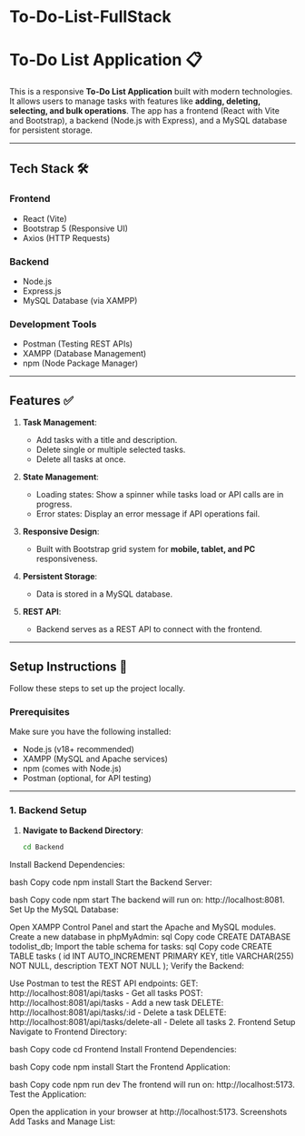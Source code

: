 # To-Do-List-FullStack


# To-Do List Application 📋

This is a responsive **To-Do List Application** built with modern technologies. It allows users to manage tasks with features like **adding, deleting, selecting, and bulk operations**. The app has a frontend (React with Vite and Bootstrap), a backend (Node.js with Express), and a MySQL database for persistent storage.

---

## **Tech Stack 🛠**

### **Frontend**
- React (Vite)
- Bootstrap 5 (Responsive UI)
- Axios (HTTP Requests)

### **Backend**
- Node.js
- Express.js
- MySQL Database (via XAMPP)

### **Development Tools**
- Postman (Testing REST APIs)
- XAMPP (Database Management)
- npm (Node Package Manager)

---

## **Features ✅**

1. **Task Management**:
   - Add tasks with a title and description.
   - Delete single or multiple selected tasks.
   - Delete all tasks at once.

2. **State Management**:
   - Loading states: Show a spinner while tasks load or API calls are in progress.
   - Error states: Display an error message if API operations fail.

3. **Responsive Design**:
   - Built with Bootstrap grid system for **mobile, tablet, and PC** responsiveness.

4. **Persistent Storage**:
   - Data is stored in a MySQL database.

5. **REST API**:
   - Backend serves as a REST API to connect with the frontend.

---

## **Setup Instructions 🚀**

Follow these steps to set up the project locally.

### **Prerequisites**
Make sure you have the following installed:
- Node.js (v18+ recommended)
- XAMPP (MySQL and Apache services)
- npm (comes with Node.js)
- Postman (optional, for API testing)

---

### **1. Backend Setup**

1. **Navigate to Backend Directory**:
   ```bash
   cd Backend
Install Backend Dependencies:

bash
Copy code
npm install
Start the Backend Server:

bash
Copy code
npm start
The backend will run on: http://localhost:8081.
Set Up the MySQL Database:

Open XAMPP Control Panel and start the Apache and MySQL modules.
Create a new database in phpMyAdmin:
sql
Copy code
CREATE DATABASE todolist_db;
Import the table schema for tasks:
sql
Copy code
CREATE TABLE tasks (
  id INT AUTO_INCREMENT PRIMARY KEY,
  title VARCHAR(255) NOT NULL,
  description TEXT NOT NULL
);
Verify the Backend:

Use Postman to test the REST API endpoints:
GET: http://localhost:8081/api/tasks - Get all tasks
POST: http://localhost:8081/api/tasks - Add a new task
DELETE: http://localhost:8081/api/tasks/:id - Delete a task
DELETE: http://localhost:8081/api/tasks/delete-all - Delete all tasks
2. Frontend Setup
Navigate to Frontend Directory:

bash
Copy code
cd Frontend
Install Frontend Dependencies:

bash
Copy code
npm install
Start the Frontend Application:

bash
Copy code
npm run dev
The frontend will run on: http://localhost:5173.
Test the Application:

Open the application in your browser at http://localhost:5173.
Screenshots
Add Tasks and Manage List:
